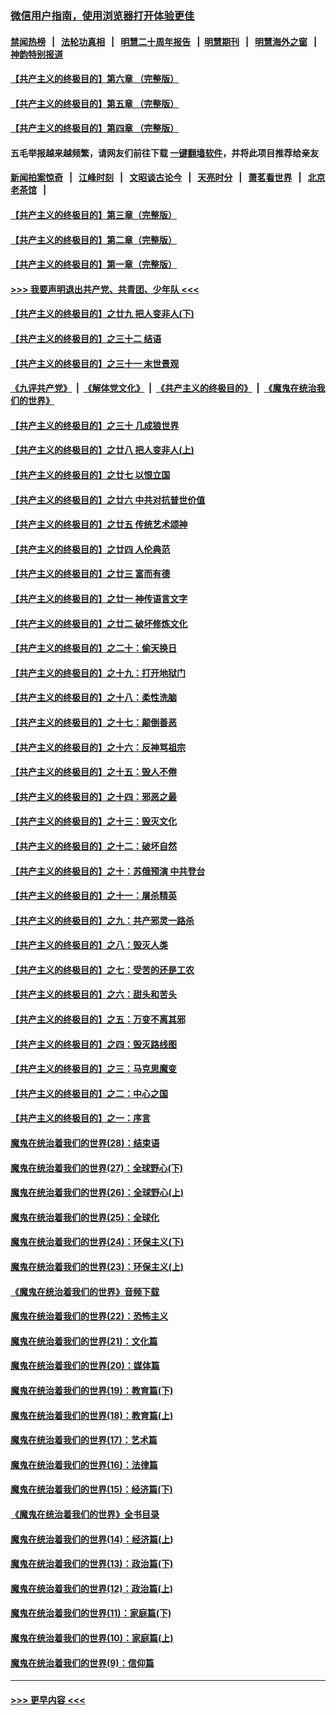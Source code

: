 ### [微信用户指南，使用浏览器打开体验更佳](https://github.com/gfw-breaker/banned-news1/blob/master/indexes/wechat-guide.md?t=0)
#### [禁闻热榜](热点新闻.md?t=0)  &nbsp;&nbsp;|&nbsp;&nbsp; [法轮功真相](https://github.com/gfw-breaker/truth/blob/master/README.md?t=0) &nbsp;&nbsp;|&nbsp;&nbsp; [明慧二十周年报告](https://github.com/gfw-breaker/mh-reports/blob/master/README.md?t=0) &nbsp;&nbsp;|&nbsp;&nbsp;[明慧期刊](https://github.com/gfw-breaker/mh-qikan) &nbsp;&nbsp;|&nbsp;&nbsp; [明慧海外之窗](https://github.com/gfw-breaker/mh-news/blob/master/README.md?t=0) &nbsp;&nbsp;|&nbsp;&nbsp; [神韵特别报道](https://github.com/gfw-breaker/mh-news/blob/master/shenyun.md?t=0)
#### [【共产主义的终极目的】第六章 （完整版）](../pages/nsc422/n11428913.md?t=02122222) 
#### [【共产主义的终极目的】第五章 （完整版）](../pages/nsc422/n11428912.md?t=02122222) 
#### [【共产主义的终极目的】第四章 （完整版）](../pages/nsc422/n11428907.md?t=02122222) 
#### 五毛举报越来越频繁，请网友们前往下载 [一键翻墙软件](https://github.com/gfw-breaker/ssr-accounts)，并将此项目推荐给亲友
#### [新闻拍案惊奇](https://github.com/gfw-breaker/banned-news1/blob/master/pages/link4.md) &nbsp;&nbsp;|&nbsp;&nbsp; [江峰时刻](https://github.com/gfw-breaker/banned-news1/blob/master/pages/link4.md) &nbsp;&nbsp;|&nbsp;&nbsp; [文昭谈古论今](https://github.com/gfw-breaker/banned-news1/blob/master/pages/link4.md) &nbsp;&nbsp;|&nbsp;&nbsp; [天亮时分](https://github.com/gfw-breaker/banned-news1/blob/master/pages/link4.md) &nbsp;&nbsp;|&nbsp;&nbsp; [萧茗看世界](https://github.com/gfw-breaker/banned-news1/blob/master/pages/link4.md) &nbsp;&nbsp;|&nbsp;&nbsp; [北京老茶馆](https://github.com/gfw-breaker/banned-news1/blob/master/pages/link4.md) &nbsp;&nbsp;|&nbsp;&nbsp; 
#### [【共产主义的终极目的】第三章（完整版）](../pages/nsc422/n11428848.md?t=02122222) 
#### [【共产主义的终极目的】第二章（完整版）](../pages/nsc422/n11428831.md?t=02122222) 
#### [【共产主义的终极目的】第一章（完整版）](../pages/nsc422/n11417651.md?t=02122222) 
#### [>>> 我要声明退出共产党、共青团、少年队 <<<](https://github.com/begood0513/goodnews/blob/master/quit/letter.md) 
#### [【共产主义的终极目的】之廿九 把人变非人(下)](../pages/nsc422/n11344140.md?t=02122222) 
#### [【共产主义的终极目的】之三十二 结语](../pages/nsc422/n11360535.md?t=02122222) 
#### [【共产主义的终极目的】之三十一 末世景观](../pages/nsc422/n11351129.md?t=02122222) 
#### [《九评共产党》](https://github.com/begood0513/9ping.md/blob/master/README.md) &nbsp;|&nbsp; [《解体党文化》](../../../../jtdwh.md/blob/master/README.md)  &nbsp;|&nbsp; [《共产主义的终极目的》](../../../../gczydzjmd.md/blob/master/README.md) &nbsp;|&nbsp; [《魔鬼在统治我们的世界》](../../../../mgztzwmdsj.md/blob/master/README.md) 
#### [【共产主义的终极目的】之三十 几成狼世界](../pages/nsc422/n11348280.md?t=02122222) 
#### [【共产主义的终极目的】之廿八 把人变非人(上)](../pages/nsc422/n11340492.md?t=02122222) 
#### [【共产主义的终极目的】之廿七 以恨立国](../pages/nsc422/n11336944.md?t=02122222) 
#### [【共产主义的终极目的】之廿六 中共对抗普世价值](../pages/nsc422/n11324785.md?t=02122222) 
#### [【共产主义的终极目的】之廿五 传统艺术颂神](../pages/nsc422/n11296396.md?t=02122222) 
#### [【共产主义的终极目的】之廿四 人伦典范](../pages/nsc422/n11296397.md?t=02122222) 
#### [【共产主义的终极目的】之廿三 富而有德](../pages/nsc422/n11283598.md?t=02122222) 
#### [【共产主义的终极目的】之廿一 神传语言文字](../pages/nsc422/n11263265.md?t=02122222) 
#### [【共产主义的终极目的】之廿二 破坏修炼文化](../pages/nsc422/n11245728.md?t=02122222) 
#### [【共产主义的终极目的】之二十：偷天换日](../pages/nsc422/n11238846.md?t=02122222) 
#### [【共产主义的终极目的】之十九：打开地狱门](../pages/nsc422/n11206376.md?t=02122222) 
#### [【共产主义的终极目的】之十八：柔性洗脑](../pages/nsc422/n11199994.md?t=02122222) 
#### [【共产主义的终极目的】之十七：颠倒善恶](../pages/nsc422/n11179782.md?t=02122222) 
#### [【共产主义的终极目的】之十六：反神骂祖宗](../pages/nsc422/n11166798.md?t=02122222) 
#### [【共产主义的终极目的】之十五：毁人不倦](../pages/nsc422/n11166792.md?t=02122222) 
#### [【共产主义的终极目的】之十四：邪恶之最](../pages/nsc422/n11150249.md?t=02122222) 
#### [【共产主义的终极目的】之十三：毁灭文化](../pages/nsc422/n11135227.md?t=02122222) 
#### [【共产主义的终极目的】之十二：破坏自然](../pages/nsc422/n11135214.md?t=02122222) 
#### [【共产主义的终极目的】之十：苏俄预演 中共登台](../pages/nsc422/n11118424.md?t=02122222) 
#### [【共产主义的终极目的】之十一：屠杀精英](../pages/nsc422/n11118442.md?t=02122222) 
#### [【共产主义的终极目的】之九：共产邪灵一路杀](../pages/nsc422/n11114139.md?t=02122222) 
#### [【共产主义的终极目的】之八：毁灭人类](../pages/nsc422/n11108503.md?t=02122222) 
#### [【共产主义的终极目的】之七：受苦的还是工农](../pages/nsc422/n11101809.md?t=02122222) 
#### [【共产主义的终极目的】之六：甜头和苦头](../pages/nsc422/n11096971.md?t=02122222) 
#### [【共产主义的终极目的】之五：万变不离其邪](../pages/nsc422/n11091285.md?t=02122222) 
#### [【共产主义的终极目的】之四：毁灭路线图](../pages/nsc422/n11086284.md?t=02122222) 
#### [【共产主义的终极目的】之三：马克思魔变](../pages/nsc422/n11061941.md?t=02122222) 
#### [【共产主义的终极目的】之二：中心之国](../pages/nsc422/n11047728.md?t=02122222) 
#### [【共产主义的终极目的】之一：序言](../pages/nsc422/n11086077.md?t=02122222) 
#### [魔鬼在统治着我们的世界(28)：结束语](../pages/nsc422/n10936246.md?t=02122222) 
#### [魔鬼在统治着我们的世界(27)：全球野心(下)](../pages/nsc422/n10928319.md?t=02122222) 
#### [魔鬼在统治着我们的世界(26)：全球野心(上)](../pages/nsc422/n10900318.md?t=02122222) 
#### [魔鬼在统治着我们的世界(25)：全球化](../pages/nsc422/n10788205.md?t=02122222) 
#### [魔鬼在统治着我们的世界(24)：环保主义(下)](../pages/nsc422/n10695307.md?t=02122222) 
#### [魔鬼在统治着我们的世界(23)：环保主义(上)](../pages/nsc422/n10688613.md?t=02122222) 
#### [《魔鬼在统治着我们的世界》音频下载](../pages/nsc422/n10635553.md?t=02122222) 
#### [魔鬼在统治着我们的世界(22)：恐怖主义](../pages/nsc422/n10614727.md?t=02122222) 
#### [魔鬼在统治着我们的世界(21)：文化篇](../pages/nsc422/n10597706.md?t=02122222) 
#### [魔鬼在统治着我们的世界(20)：媒体篇](../pages/nsc422/n10586579.md?t=02122222) 
#### [魔鬼在统治着我们的世界(19)：教育篇(下)](../pages/nsc422/n10564808.md?t=02122222) 
#### [魔鬼在统治着我们的世界(18)：教育篇(上)](../pages/nsc422/n10526970.md?t=02122222) 
#### [魔鬼在统治着我们的世界(17)：艺术篇](../pages/nsc422/n10499093.md?t=02122222) 
#### [魔鬼在统治着我们的世界(16)：法律篇](../pages/nsc422/n10485969.md?t=02122222) 
#### [魔鬼在统治着我们的世界(15)：经济篇(下)](../pages/nsc422/n10469975.md?t=02122222) 
#### [《魔鬼在统治着我们的世界》全书目录](../pages/nsc422/n10464261.md?t=02122222) 
#### [魔鬼在统治着我们的世界(14)：经济篇(上)](../pages/nsc422/n10457370.md?t=02122222) 
#### [魔鬼在统治着我们的世界(13)：政治篇(下)](../pages/nsc422/n10448270.md?t=02122222) 
#### [魔鬼在统治着我们的世界(12)：政治篇(上)](../pages/nsc422/n10444576.md?t=02122222) 
#### [魔鬼在统治着我们的世界(11)：家庭篇(下)](../pages/nsc422/n10440961.md?t=02122222) 
#### [魔鬼在统治着我们的世界(10)：家庭篇(上)](../pages/nsc422/n10435448.md?t=02122222) 
#### [魔鬼在统治着我们的世界(9)：信仰篇](../pages/nsc422/n10432159.md?t=02122222) 

----
#### [ >>> 更早内容 <<< ](../indexes/nsc422-earlier.md)
